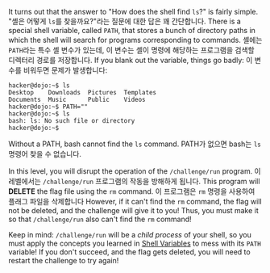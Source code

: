 It turns out that the answer to "How does the shell find `ls`?" is fairly simple.
"셸은 어떻게 `ls`를 찾을까요?"라는 질문에 대한 답은 꽤 간단합니다.
There is a special shell variable, called `PATH`, that stores a bunch of directory paths in which the shell will search for programs corresponding to commands.
셸에는 `PATH`라는 특수 셸 변수가 있는데, 이 변수는 셸이 명령에 해당하는 프로그램을 검색할 디렉터리 경로를 저장합니다.
If you blank out the variable, things go badly:
이 변수를 비워두면 문제가 발생합니다:
```console
hacker@dojo:~$ ls
Desktop    Downloads  Pictures  Templates
Documents  Music      Public    Videos
hacker@dojo:~$ PATH=""
hacker@dojo:~$ ls
bash: ls: No such file or directory
hacker@dojo:~$
```

Without a PATH, bash cannot find the `ls` command.
PATH가 없으면 bash는 `ls` 명령어 찾을 수 없습니다.

In this level, you will disrupt the operation of the `/challenge/run` program.
이 레벨에서는 `/challenge/run` 프로그램의 작동을 방해하게 됩니다.
This program will **DELETE** the flag file using the `rm` command.
이 프로그램은 `rm` 명령을 사용하여 플래그 파일을 삭제합니다
However, if it can't find the `rm` command, the flag will not be deleted, and the challenge will give it to you!
Thus, you must make it so that `/challenge/run` also can't find the `rm` command!

Keep in mind: `/challenge/run` will be a _child process_ of your shell, so you must apply the concepts you learned in [Shell Variables](https://pwn.college/linux-luminarium/variables/) to mess with its `PATH` variable!
If you don't succeed, and the flag gets deleted, you will need to restart the challenge to try again!
